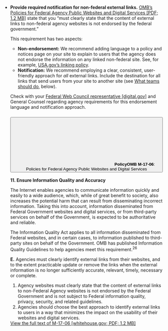 - **Provide required notification for non-federal external links.** [OMB’s Policies for Federal Agency Public Websites and Digital Services [PDF; 1.2 MB]](https://www.whitehouse.gov/sites/whitehouse.gov/files/omb/memoranda/2017/m-17-06.pdf) state that you “must clearly state that the content of external links to non-federal agency websites is not endorsed by the federal government.”

    This requirement has two aspects:

    - **Non-endorsement:** We recommend adding language to a policy and notices page on your site to explain to users that the agency does not endorse the information on any linked non-federal site. See, for example, [USA.gov’s linking policy](https://www.usa.gov/linking-policy).
    - **Notification:** We recommend employing a clear, consistent, user-friendly approach for _all_ external links. Include the destination for all links that send users from your site to another site (see [What teams should do](#what-teams-should-do), below).

    Check with your [Federal Web Council representative [digital.gov]](https://digital.gov/resources/federal-web-council/) and General Counsel regarding agency requirements for this endorsement language and notification approach.

    <div class="usa-accordion card-policy">
      <h3 class="usa-accordion__heading">
      <button class="usa-accordion__button" title="View " aria-expanded="false" aria-controls="card-policy-6">
        <span class="scroll">
          <svg class="usa-icon square-4" aria-hidden="true" focusable="false" role="img"><use xlink:href="{{site.baseurl }}/img/site-sprite.svg#description"></use></svg>
        </span>
        <span class="src">
          <strong class="kicker">Policy</strong><strong>OMB M-17-06</strong>: Policies for Federal Agency Public Websites and Digital Services
        </span>
      </button>
      </h3>
      <div id="card-policy-6" class="card-policy-body usa-accordion__content usa-prose">
        <p><strong>11. Ensure Information Quality and Accuracy</strong></p>
        <p>The Internet enables agencies to communicate information quickly and easily to a wide audience, which, while of great benefit to society, also increases the potential harm that can result from disseminating incorrect information. Taking this into account, information disseminated from Federal Government websites and digital services, or from third-party services on behalf of the Government, is expected to be authoritative and reliable.</p>
        <p>The Information Quality Act applies to all information disseminated from Federal websites, and in certain cases, to information published to third-party sites on behalf of the Government. OMB has published Information Quality Guidelines to help agencies meet this requirement.<sup>26</sup></p>
        <p><strong>E.</strong> Agencies must clearly identify external links from their websites, and to the extent practicable update or remove the links when the external information is no longer sufficiently accurate, relevant, timely, necessary or complete.</p>
        <ol>
          <li><span class="highlight">Agency websites must clearly state that the content of external links to non-Federal Agency websites is not endorsed by the Federal Government and is not subject to Federal information quality, privacy, security, and related guidelines.</span></li>
          <li><span class="highlight">Agencies should choose the best approach to identify external links to users in a way that minimizes the impact on the usability of their websites and digital services.</span></li>
        </ol>
        <a class="src" href="https://www.whitehouse.gov/sites/whitehouse.gov/files/omb/memoranda/2017/m-17-06.pdf" title="View ">View the full text of M-17-06 [whitehouse.gov; PDF; 1.2 MB]</a>
      </div>
    </div>